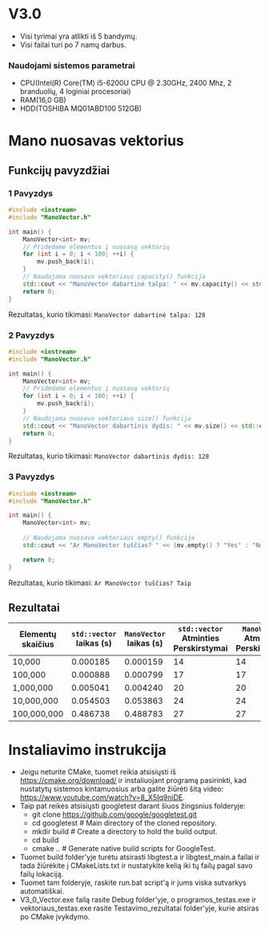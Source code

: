 # V3.0

- Visi tyrimai yra atlikti iš 5 bandymų.
- Visi failai turi po 7 namų darbus.
### Naudojami sistemos parametrai
- CPU(Intel(R) Core(TM) i5-6200U CPU @ 2.30GHz, 2400 Mhz, 2 branduolių, 4 loginiai procesoriai)
- RAM(16,0 GB)
- HDD(TOSHIBA MQ01ABD100 512GB)

# Mano nuosavas vektorius

## Funkcijų pavyzdžiai

### 1 Pavyzdys
```cpp
#include <iostream>
#include "ManoVector.h"

int main() {
    ManoVector<int> mv;
    // Pridedame elementus į nuosavą vektorių
    for (int i = 0; i < 100; ++i) {
        mv.push_back(i);
    }
    // Naudojama nuosavo vektoriaus capacity() funkcija
    std::cout << "ManoVector dabartinė talpa: " << mv.capacity() << std::endl;
    return 0;
}
```
Rezultatas, kurio tikimasi:  ```ManoVector dabartinė talpa: 128```

### 2 Pavyzdys 
```cpp
#include <iostream>
#include "ManoVector.h"

int main() {
    ManoVector<int> mv;
    // Pridedame elementus į nuosavą vektorių
    for (int i = 0; i < 100; ++i) {
        mv.push_back(i);
    }
    // Naudojama nuosavo vektoriaus size() funkcija
    std::cout << "ManoVector dabartinis dydis: " << mv.size() << std::endl;
    return 0;
}
```
Rezultatas, kurio tikimasi:  ```ManoVector dabartinis dydis: 128```

### 3 Pavyzdys
```cpp
#include <iostream>
#include "ManoVector.h"

int main() {
    ManoVector<int> mv;
    
    // Naudojama nuosavo vektoriaus empty() funkcija
    std::cout << "Ar ManoVector tuščias? " << (mv.empty() ? "Yes" : "No") << std::endl;

    return 0;
}
```
Rezultatas, kurio tikimasi:  ```Ar ManoVector tuščias? Taip```



## Rezultatai

| Elementų skaičius | `std::vector` laikas (s) | `ManoVector` laikas (s) | `std::vector` Atminties Perskirstymai | `ManoVector` Atminties Perskirstymai |
|-------------------|--------------------------|--------------------------|---------------------------------------|---------------------------------------|
|             10,000 |                  0.000185 |                0.000159 |                                    14 |                                   14 |
|            100,000 |                  0.000888 |                0.000799 |                                    17 |                                   17 |
|          1,000,000 |                  0.005041 |                0.004240 |                                    20 |                                   20 |
|         10,000,000 |                  0.054503 |                0.053863 |                                    24 |                                   24 |
|        100,000,000 |                  0.486738 |                0.488783 |                                    27 |                                   27 |

# Instaliavimo instrukcija
- Jeigu neturite CMake, tuomet reikia atsisiųsti iš https://cmake.org/download/ ir instaliuojant programą pasirinkti, kad nustatytų sistemos kintamuosius arba galite žiūrėti šitą video: https://www.youtube.com/watch?v=8_X5Iq9niDE.
- Taip pat reikės atsisiųsti googletest darant šiuos žingsnius folderyje: 
    - git clone https://github.com/google/googletest.git
    - cd googletest        # Main directory of the cloned repository.
    - mkdir build          # Create a directory to hold the build output.
    - cd build
    - cmake ..             # Generate native build scripts for GoogleTest.
- Tuomet build folder'yje turėtu atsirasti libgtest.a ir libgtest_main.a failai ir tada žiūrėkite į CMakeLists.txt ir nustatykite kelią iki tų failų pagal savo failų lokaciją.
- Tuomet tam folderyje, raskite run.bat script'ą ir jums viska sutvarkys automatiškai.
- V3_0_Vector.exe failą rasite Debug folder'yje, o programos_testas.exe ir vektoriaus_testas.exe rasite Testavimo_rezultatai folder'yje, kurie atsiras po CMake įvykdymo.

